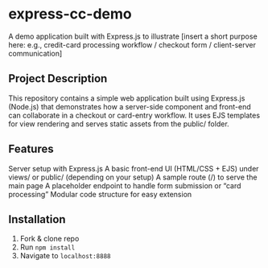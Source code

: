 # express-cc-demo
A demo application built with Express.js to illustrate [insert a short purpose here: e.g., credit-card processing workflow / checkout form / client-server communication]

## Project Description
This repository contains a simple web application built using Express.js (Node.js) that demonstrates how a server-side component and front-end can collaborate in a checkout or card-entry workflow. It uses EJS templates for view rendering and serves static assets from the public/ folder.

## Features
Server setup with Express.js
A basic front-end UI (HTML/CSS + EJS) under views/ or public/ (depending on your setup)
A sample route (/) to serve the main page
A placeholder endpoint to handle form submission or “card processing”
Modular code structure for easy extension

## Installation

1. Fork & clone repo
2. Run `npm install`
3. Navigate to `localhost:8888`
